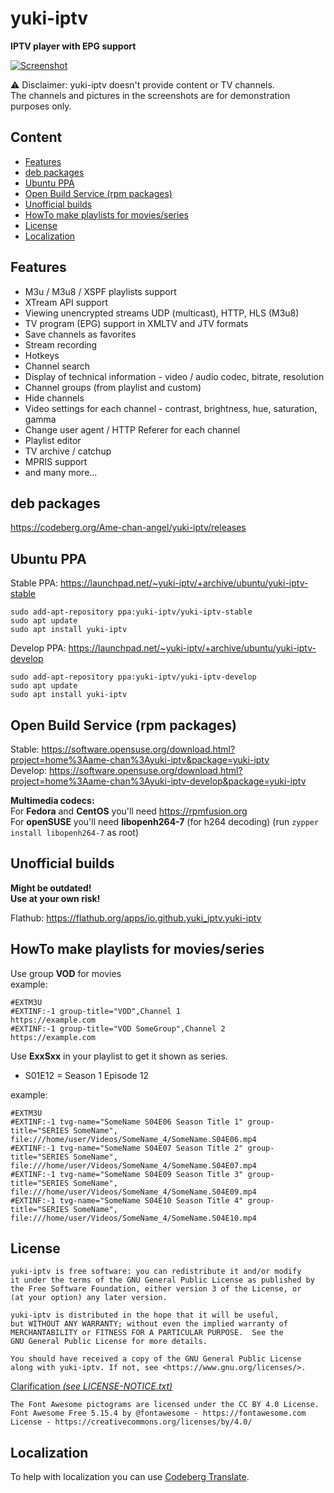 # yuki-iptv

**IPTV player with EPG support**

[![Screenshot](https://codeberg.org/attachments/80c17041-40da-410a-848f-558019e69391)](https://codeberg.org/attachments/f0b6d5bb-fa6f-4b16-a375-9e2f9775d6dd)

⚠️ Disclaimer: yuki-iptv doesn't provide content or TV channels.  
The channels and pictures in the screenshots are for demonstration purposes only.

## Content

- [Features](#features)
- [deb packages](#deb-packages)
- [Ubuntu PPA](#ubuntu-ppa)
- [Open Build Service (rpm packages)](#open-build-service-rpm-packages)
- [Unofficial builds](#unofficial-builds)
- [HowTo make playlists for movies/series](#howto-make-playlists-for-movies-series)
- [License](#license)
- [Localization](#localization)

## Features

- M3u / M3u8 / XSPF playlists support
- XTream API support
- Viewing unencrypted streams UDP (multicast), HTTP, HLS (M3u8)
- TV program (EPG) support in XMLTV and JTV formats
- Save channels as favorites
- Stream recording
- Hotkeys
- Channel search
- Display of technical information - video / audio codec, bitrate, resolution
- Channel groups (from playlist and custom)
- Hide channels
- Video settings for each channel - contrast, brightness, hue, saturation, gamma
- Change user agent / HTTP Referer for each channel
- Playlist editor
- TV archive / catchup
- MPRIS support
- and many more...

## deb packages

https://codeberg.org/Ame-chan-angel/yuki-iptv/releases

## Ubuntu PPA

Stable PPA: https://launchpad.net/~yuki-iptv/+archive/ubuntu/yuki-iptv-stable  
```
sudo add-apt-repository ppa:yuki-iptv/yuki-iptv-stable
sudo apt update
sudo apt install yuki-iptv
```
  
Develop PPA: https://launchpad.net/~yuki-iptv/+archive/ubuntu/yuki-iptv-develop  
```
sudo add-apt-repository ppa:yuki-iptv/yuki-iptv-develop
sudo apt update
sudo apt install yuki-iptv
```

## Open Build Service (rpm packages)

Stable: https://software.opensuse.org/download.html?project=home%3Aame-chan%3Ayuki-iptv&package=yuki-iptv  
Develop: https://software.opensuse.org/download.html?project=home%3Aame-chan%3Ayuki-iptv-develop&package=yuki-iptv  
  
**Multimedia codecs:**  
For **Fedora** and **CentOS** you'll need https://rpmfusion.org  
For **openSUSE** you'll need **libopenh264-7** (for h264 decoding) (run ```zypper install libopenh264-7``` as root)  

## Unofficial builds

**Might be outdated!**  
**Use at your own risk!**  
  
Flathub: https://flathub.org/apps/io.github.yuki_iptv.yuki-iptv  

## HowTo make playlists for movies/series
  
Use group **VOD** for movies  
example:  
  
```
#EXTM3U
#EXTINF:-1 group-title="VOD",Channel 1
https://example.com
#EXTINF:-1 group-title="VOD SomeGroup",Channel 2
https://example.com
```
  
Use **ExxSxx** in your playlist to get it shown as series.  
  
- S01E12 = Season 1 Episode 12  
  
example:  
  
```
#EXTM3U
#EXTINF:-1 tvg-name="SomeName S04E06 Season Title 1" group-title="SERIES SomeName",
file:///home/user/Videos/SomeName_4/SomeName.S04E06.mp4
#EXTINF:-1 tvg-name="SomeName S04E07 Season Title 2" group-title="SERIES SomeName",
file:///home/user/Videos/SomeName_4/SomeName.S04E07.mp4
#EXTINF:-1 tvg-name="SomeName S04E09 Season Title 3" group-title="SERIES SomeName",
file:///home/user/Videos/SomeName_4/SomeName.S04E09.mp4
#EXTINF:-1 tvg-name="SomeName S04E10 Season Title 4" group-title="SERIES SomeName",
file:///home/user/Videos/SomeName_4/SomeName.S04E10.mp4
```

## License

```monospace
yuki-iptv is free software: you can redistribute it and/or modify
it under the terms of the GNU General Public License as published by
the Free Software Foundation, either version 3 of the License, or
(at your option) any later version.

yuki-iptv is distributed in the hope that it will be useful,
but WITHOUT ANY WARRANTY; without even the implied warranty of
MERCHANTABILITY or FITNESS FOR A PARTICULAR PURPOSE.  See the
GNU General Public License for more details.

You should have received a copy of the GNU General Public License
along with yuki-iptv. If not, see <https://www.gnu.org/licenses/>.
```

[Clarification *(see LICENSE-NOTICE.txt)*](https://codeberg.org/Ame-chan-angel/yuki-iptv/src/branch/master/LICENSE-NOTICE.txt)

```monospace
The Font Awesome pictograms are licensed under the CC BY 4.0 License.
Font Awesome Free 5.15.4 by @fontawesome - https://fontawesome.com
License - https://creativecommons.org/licenses/by/4.0/
```

## Localization

To help with localization you can use [Codeberg Translate](https://translate.codeberg.org/engage/yuki-iptv/).
